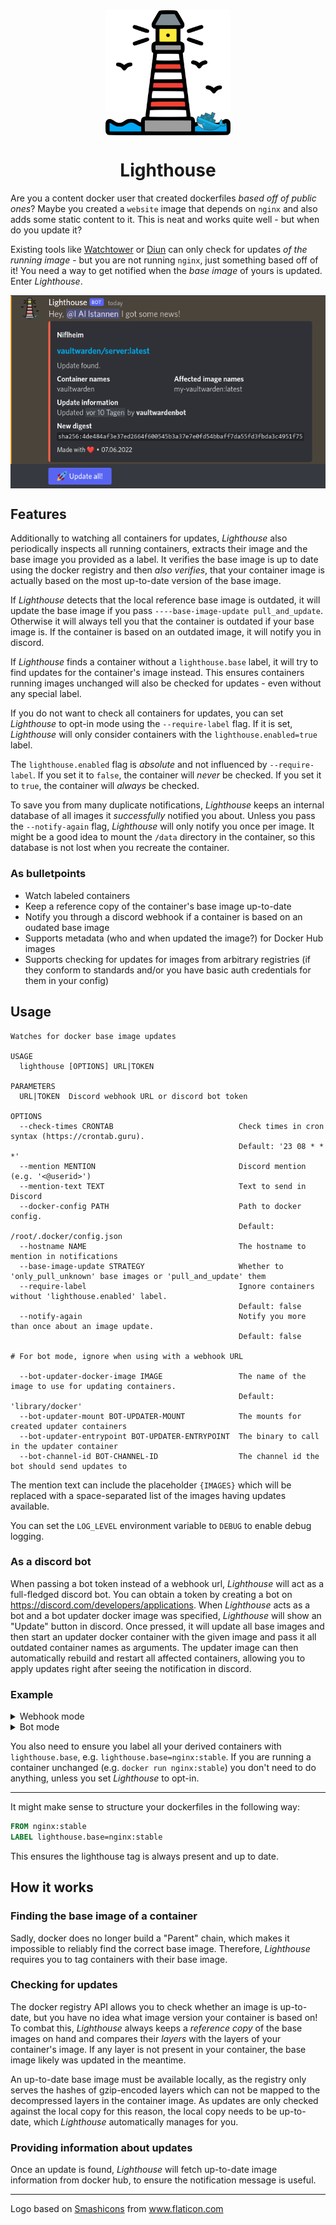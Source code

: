 <div align="center">
  <img align="middle" src="https://github.com/I-Al-Istannen/Lighthouse/blob/master/media/lighthouse.png?raw=true" height="200" width="200">
  <h1>Lighthouse</h1>
</div>

Are you a content docker user that created dockerfiles *based off of public
ones*? Maybe you created a `website` image that depends on `nginx` and also
adds some static content to it. This is neat and works quite well - but when
do you update it?

Existing tools like [Watchtower](https://github.com/containrrr/watchtower) or
[Diun](https://github.com/crazy-max/diun) can only check for updates *of
the running image* - but you are not running `nginx`, just something based off
of it! You need a way to get notified when the *base image* of yours is
updated. Enter *Lighthouse*.

<div align="center">
  <img align="middle" src="https://github.com/I-Al-Istannen/Lighthouse/blob/master/media/update-notification.png?raw=true" width="640">
</div>

## Features
Additionally to watching all containers for updates, *Lighthouse* also
periodically inspects all running containers, extracts their image and the base
image you provided as a label. It verifies the base image is up to date using
the docker registry and then *also verifies*, that your container image is
actually based on the most up-to-date version of the base image.

If *Lighthouse* detects that the local reference base image is outdated, it
will update the base image if you pass `----base-image-update pull_and_update`.
Otherwise it will always tell you that the container is outdated if your base
image is. If the container is based on an outdated image, it will notify you in
discord.

If *Lighthouse* finds a container without a `lighthouse.base` label, it will try
to find updates for the container's image instead. This ensures containers
running images unchanged will also be checked for updates - even without any
special label.

If you do not want to check all containers for updates, you can set
*Lighthouse* to opt-in mode using the `--require-label` flag. If it is set,
*Lighthouse* will only consider containers with the `lighthouse.enabled=true`
label.

The `lighthouse.enabled` flag is *absolute* and not influenced by
`--require-label`. If you set it to `false`, the container will *never* be
checked. If you set it to `true`, the container will *always* be checked.

To save you from many duplicate notifications, *Lighthouse* keeps an internal
database of all images it *successfully* notified you about. Unless you pass
the `--notify-again` flag, *Lighthouse* will only notify you once per image.
It might be a good idea to mount the `/data` directory in the container, so
this database is not lost when you recreate the container.

### As bulletpoints
- Watch labeled containers
- Keep a reference copy of the container's base image up-to-date
- Notify you through a discord webhook if a container is based on an oudated
  base image
- Supports metadata (who and when updated the image?) for Docker Hub images
- Supports checking for updates for images from arbitrary registries (if they
  conform to standards and/or you have basic auth credentials for them in your
  config)

## Usage
```
Watches for docker base image updates

USAGE
  lighthouse [OPTIONS] URL|TOKEN

PARAMETERS
  URL|TOKEN  Discord webhook URL or discord bot token

OPTIONS
  --check-times CRONTAB                            Check times in cron syntax (https://crontab.guru).
                                                   Default: '23 08 * * *'
  --mention MENTION                                Discord mention (e.g. '<@userid>')
  --mention-text TEXT                              Text to send in Discord
  --docker-config PATH                             Path to docker config.
                                                   Default: /root/.docker/config.json
  --hostname NAME                                  The hostname to mention in notifications
  --base-image-update STRATEGY                     Whether to 'only_pull_unknown' base images or 'pull_and_update' them
  --require-label                                  Ignore containers without 'lighthouse.enabled' label.
                                                   Default: false
  --notify-again                                   Notify you more than once about an image update.
                                                   Default: false

# For bot mode, ignore when using with a webhook URL

  --bot-updater-docker-image IMAGE                 The name of the image to use for updating containers.
                                                   Default: 'library/docker'
  --bot-updater-mount BOT-UPDATER-MOUNT            The mounts for created updater containers
  --bot-updater-entrypoint BOT-UPDATER-ENTRYPOINT  The binary to call in the updater container
  --bot-channel-id BOT-CHANNEL-ID                  The channel id the bot should send updates to
```

The mention text can include the placeholder `{IMAGES}` which will be replaced
with a space-separated list of the images having updates available.

You can set the `LOG_LEVEL` environment variable to `DEBUG` to enable debug logging.

### As a discord bot

When passing a bot token instead of a webhook url, *Lighthouse* will act as a
full-fledged discord bot.
You can obtain a token by creating a bot on
https://discord.com/developers/applications.
When *Lighthouse* acts as a bot and a bot updater docker image was specified,
*Lighthouse* will show an "Update" button in discord.
Once pressed, it will update all base images and then start an updater docker
container with the given image and pass it all outdated container names as
arguments.
The updater image can then automatically rebuild and restart all affected
containers, allowing you to apply updates right after seeing the notification
in discord.

### Example

<details>

<summary>Webhook mode</summary>

```yml
version: "3.9"
services:
  lighthouse:
    image: "ghcr.io/i-al-istannen/lighthouse:latest"
    volumes:
      # Lighthouse needs to talk to docker
      - /var/run/docker.sock:/var/run/docker.sock
      # Registry authentication is stored in the docker config.
      # Mount through whatever config file you need.
      - /root/.docker/config.json:/root/.docker/config.json
      # Persist known image config, so you do not get notified
      # multiple times for a single image, even if you recreate
      # the container.
      - data:/data
    command:
      # Include this name in the alert title
      - '--hostname=Yggdrasil'
      # Tag the user with id 12345678
      - '--mention=<@12345678>'
      # Include this text after the mention
      - '--mentionText=I got some news!'
      # Run every day at 06:13 (https://crontab.guru/#13_06_*_*_*)
      - '--check-times=13 06 * * *'
      # Post to this webhook
      - 'https://discord.com/api/webhooks/.....'
    restart: always

volumes:
  data: {}
```

</details>

<details>

<summary>Bot mode</summary>

```yml
version: "3.9"
services:
  lighthouse:
    image: "ghcr.io/i-al-istannen/lighthouse:latest"
    volumes:
      # Lighthouse needs to talk to docker
      - /var/run/docker.sock:/var/run/docker.sock
      # Registry authentication is stored in the docker config.
      # Mount through whatever config file you need.
      - /root/.docker/config.json:/root/.docker/config.json
      # Persist known image config, so you do not get notified
      # multiple times for a single image, even if you recreate
      # the container.
      - data:/data
    command:
      # Include this name in the alert title
      - '--hostname=Yggdrasil'
      # Tag the user with id 12345678
      - '--mention=<@12345678>'
      # Include this text after the mention
      - '--mentionText=I got some news!'
      # Run every day at 06:13 (https://crontab.guru/#13_06_*_*_*)
      - '--check-times=13 06 * * *'
      # Use this bot token
      - 'xxxxxxxxxxxxxxxxxxxxxxxx.xxxxxx.xxxxxxxxxxxxxxxxxxxxxxxxxxxxxxxxxxxxxx'
      # The id of the channel the bot should send messages to
      - '--bot-channel-id=926553453583532043'

      # The script to run in the updater container
      - '--bot-updater-entrypoint=/work/rebuild-container.sh'
      # Use the docker image for the updater container (default)
      - '--bot-updater-docker-image=docker'

      # Mount the docker-compose files the updater container will rebuild into the
      # updater container
      - '--bot-updater-mount=/compose-files:/work'
      # Mount the docker socket into the updater so it can use compose
      - '--bot-updater-mount=/var/run/docker.sock:/var/run/docker.sock'
      # Mount the docker daemon config into the updater so it can auth to registries
      - '--bot-updater-mount=/root/.docker/config.json:/root/.docker/config.json'
    restart: always

volumes:
  data: {}
```
</details>

You also need to ensure you label all your derived containers with
`lighthouse.base`, e.g. `lighthouse.base=nginx:stable`.
If you are running a container unchanged (e.g. `docker run nginx:stable`) you
don't need to do anything, unless you set *Lighthouse* to opt-in.

----

It might make sense to structure your dockerfiles in the following way:
```Dockerfile
FROM nginx:stable
LABEL lighthouse.base=nginx:stable
```
This ensures the lighthouse tag is always present and up to date.


## How it works

### Finding the base image of a container
Sadly, docker does no longer build a "Parent" chain, which makes it impossible
to reliably find the correct base image. Therefore, *Lighthouse* requires you
to tag containers with their base image.

### Checking for updates
The docker registry API allows you to check whether an image is up-to-date, but
you have no idea what image version your container is based on! To combat this,
*Lighthouse* always keeps a *reference copy* of the base images on hand and
compares their *layers* with the layers of your container's image. If any layer
is not present in your container, the base image likely was updated in the
meantime.

An up-to-date base image must be available locally, as the registry only serves
the hashes of gzip-encoded layers which can not be mapped to the decompressed
layers in the container image. As updates are only checked against the local
copy for this reason, the local copy needs to be up-to-date, which
*Lighthouse* automatically manages for you.

### Providing information about updates
Once an update is found, *Lighthouse* will fetch up-to-date image information
from docker hub, to ensure the notification message is useful.

----

Logo based on <a href="https://www.flaticon.com/authors/smashicons" title="Smashicons">Smashicons</a> from <a href="https://www.flaticon.com/" title="Flaticon">www.flaticon.com</a>
